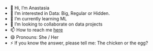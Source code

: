 - 👋 Hi, I’m Anastasia
- 👀 I’m interested in Data: Big, Regular or Hidden.
- 🌱 I’m currently learning ML
- 💞️ I’m looking to collaborate on data projects
- 📫 How to reach me [here](https://www.linkedin.com/in/anastasialivio/)
- 😄 Pronouns: She / Her
- ⚡ If you know the answer, please tell me: The chicken or the egg?

<!---
AnnLivio/AnnLivio is a ✨ special ✨ repository because its `README.md` (this file) appears on your GitHub profile.
You can click the Preview link to take a look at your changes.
--->
